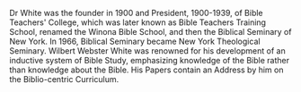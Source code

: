 Dr White was the founder in 1900 and President, 1900-1939, of Bible Teachers' College, which was later known as Bible Teachers Training School, renamed the Winona Bible School, and then the Biblical Seminary of New York. In 1966, Biblical Seminary became New York Theological Seminary. Wilbert Webster White was renowned for his development of an inductive system of Bible Study, emphasizing knowledge of the Bible rather than knowledge about the Bible. His Papers contain an Address by him on the Biblio-centric Curriculum.